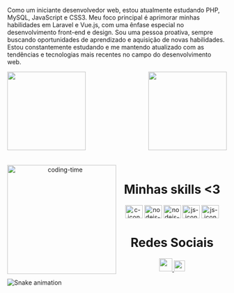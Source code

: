 <div>
<p>Como um iniciante desenvolvedor web, estou atualmente estudando PHP, MySQL, JavaScript e CSS3. Meu foco principal é aprimorar minhas habilidades em Laravel e Vue.js, com uma ênfase especial no desenvolvimento front-end e design. Sou uma pessoa proativa, sempre buscando oportunidades de aprendizado e aquisição de novas habilidades. Estou constantemente estudando e me mantendo atualizado com as tendências e tecnologias mais recentes no campo do desenvolvimento web.<p>
</div>

<div>
  
  <img  height="180em" src="https://github-readme-stats.vercel.app/api?username=LuigiGF&show_icons=true&theme=dracula&include_all_commits=true&count_private=true"/>
  <img align="right" height="180em" src="https://github-readme-stats.vercel.app/api/top-langs/?username=gregoriodelucca&layout=compact&langs_count=16&theme=dracula"/>
</div>
<br>

<div  align="center"> 
  <div style="display: inline_block"><br>
    <img align="left" height="250" alt="coding-time" src="code.gif">
    <h1 align="center">Minhas skills <3</h1>
    <img align="center" height="30" width="40" alt="c-icon"      src="https://cdn.jsdelivr.net/gh/devicons/devicon/icons/linux/linux-original.svg">
    <img align="center" height="30" width="40" alt="nodejs-icon" src="https://www.freepnglogos.com/uploads/php-logo-png/php-logo-php-elephant-logo-vectors-download-5.png">
    <img align="center" height="30" width="40" alt="nodejs-icon"  src="https://cdn.jsdelivr.net/gh/devicons/devicon/icons/mysql/mysql-original.svg">
    <img align="center" height="30" width="40" alt="js-icon"     src="https://cdn.jsdelivr.net/gh/devicons/devicon/icons/javascript/javascript-original.svg">
    <img align="center" height="30" width="40" alt="js-icon"     src="https://cdn.jsdelivr.net/gh/devicons/devicon/icons/sass/sass-original.svg">     
   </div>
    
  
  <h1 align="center">Redes Sociais</h1>
    <a href = "mailto: gregoriodelucca@gmail.com">
      <img width="30" src="https://upload.wikimedia.org/wikipedia/commons/thumb/0/0b/Logo_Gmail_%282015-2020%29.svg/2560px-Logo_Gmail_%282015-2020%29.svg.png">
    </a>
    <a href = "https://www.linkedin.com/in/gregoriodelucca/">
      <img width="25" src="https://upload.wikimedia.org/wikipedia/commons/thumb/8/81/LinkedIn_icon.svg/2048px-LinkedIn_icon.svg.png">
    </a>  
   
</div>
  
![Snake animation](https://github.com/LuigiGF/LuigiGF/blob/output/github-contribution-grid-snake.svg)
